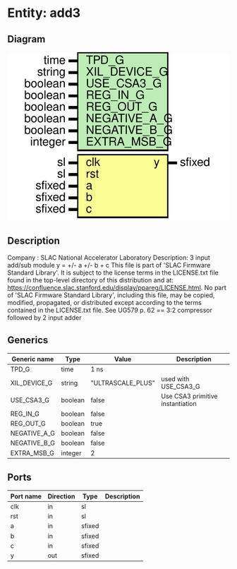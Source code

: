 # Entity: add3

## Diagram

![Diagram](Add3.svg "Diagram")
## Description

Company    : SLAC National Accelerator Laboratory
Description: 3 input add/sub module y = +/- a +/- b + c
This file is part of 'SLAC Firmware Standard Library'.
It is subject to the license terms in the LICENSE.txt file found in the
top-level directory of this distribution and at:
   https://confluence.slac.stanford.edu/display/ppareg/LICENSE.html.
No part of 'SLAC Firmware Standard Library', including this file,
may be copied, modified, propagated, or distributed except according to
the terms contained in the LICENSE.txt file.
See UG579 p. 62 == 3:2 compressor followed by 2 input adder
## Generics

| Generic name | Type    | Value             | Description                      |
| ------------ | ------- | ----------------- | -------------------------------- |
| TPD_G        | time    | 1 ns              |                                  |
| XIL_DEVICE_G | string  | "ULTRASCALE_PLUS" | used with USE_CSA3_G             |
| USE_CSA3_G   | boolean | false             | Use CSA3 primitive instantiation |
| REG_IN_G     | boolean | false             |                                  |
| REG_OUT_G    | boolean | true              |                                  |
| NEGATIVE_A_G | boolean | false             |                                  |
| NEGATIVE_B_G | boolean | false             |                                  |
| EXTRA_MSB_G  | integer | 2                 |                                  |
## Ports

| Port name | Direction | Type   | Description |
| --------- | --------- | ------ | ----------- |
| clk       | in        | sl     |             |
| rst       | in        | sl     |             |
| a         | in        | sfixed |             |
| b         | in        | sfixed |             |
| c         | in        | sfixed |             |
| y         | out       | sfixed |             |
